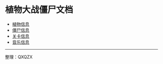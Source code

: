 # 植物大战僵尸文档





* [植物信息](PlantInfo.md)
* [僵尸信息](ZombieInfo.md)
* [关卡信息](LevelInfo.md)
* [音乐信息](MusicInfo.md)



<hr>

整理：QXQZX